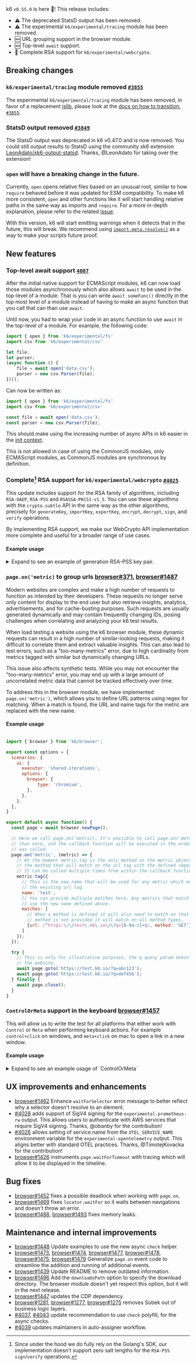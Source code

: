 k6 `v0.55.0` is here 🎉! This release includes:

- ⚠️ The deprecated StatsD output has been removed.
- ⚠️ The experimental `k6/experimental/tracing` module has been removed.
- 🆕 URL grouping support in the browser module.
- 🆕 Top-level `await` support.
- 🔐 Complete RSA support for `k6/experimental/webcrypto`.

## Breaking changes

### `k6/experimental/tracing` module removed [`#3855`](https://github.com/grafana/k6/pull/3855)

The experimental `k6/experimental/tracing` module has been removed, in favor of a replacement [jslib](https://jslib.k6.io/http-instrumentation-tempo/), please look at the [docs on how to transition](https://grafana.com/docs/k6/latest/javascript-api/jslib/http-instrumentation-tempo/#migration-from-k6experimentaltracing), [`#3855`](https://github.com/grafana/k6/pull/3855).

### StatsD output removed [`#3849`](https://github.com/grafana/k6/pull/3849)

The StatsD output was deprecated in k6 v0.47.0 and is now removed. You could still output results to StatsD using the community xk6 extension [LeonAdato/xk6-output-statsd](https://github.com/LeonAdato/xk6-output-statsd). Thanks, @LeonAdato for taking over the extension!

### `open` will have a breaking change in the future.

Currently, `open` opens relative files based on an unusual root, similar to how `require` behaved before it was updated for ESM compatibility. To make k6 more consistent, `open` and other functions like it will start handling relative paths in the same way as imports and `require`.
For a more in-depth explanation, please refer to the related [issue](https://github.com/grafana/k6/issues/3857).

With this version, k6 will start emitting warnings when it detects that in the future, this will break. We recommend using [`import.meta.resolve()`](https://grafana.com/docs/k6/latest/javascript-api/import.meta/resolve/) as a way to make your scripts future proof.

## New features

### Top-level await support [`4007`](https://github.com/grafana/k6/pull/4007)

After the initial native support for ECMAScript modules, k6 can now load those modules asynchronously which also allows `await` to be used in the top-level of a module. That is you can write `await someFunc()` directly in the top most level of a module instead of having to make an async function that you call that can than use `await`.

Until now, you had to wrap your code in an async function to use `await` in the top-level of a module. For example, the following code:

```javascript
import { open } from 'k6/experimental/fs'
import csv from 'k6/experimental/csv'

let file;
let parser;
(async function () {
	file = await open('data.csv');
	parser = new csv.Parser(file);
})();
```

Can now be written as:

```javascript
import { open } from 'k6/experimental/fs'
import csv from 'k6/experimental/csv'

const file = await open('data.csv');
const parser = new csv.Parser(file);
```

This should make using the increasing number of async APIs in k6 easier in the [init context](https://grafana.com/docs/k6/latest/using-k6/test-lifecycle/#the-init-stage).

This is not allowed in case of using the CommonJS modules, only ECMAScript modules, as CommonJS modules are synchronous by definition.

### Complete[^1] RSA support for `k6/experimental/webcrypto` [`#4025`](https://github.com/grafana/k6/pull/4025)

This update includes support for the RSA family of algorithms, including `RSA-OAEP`, `RSA-PSS` and `RSASSA-PKCS1-v1_5`. You can use these algorithms with the `crypto.subtle` API in the same way as the other algorithms, precisely for `generateKey`, `importKey`, `exportKey`, `encrypt`, `decrypt`, `sign`, and `verify` operations.

By implementing RSA support, we make our WebCrypto API implementation more complete and useful for a broader range of use cases.

[^1]: Since under the hood we do fully rely on the Golang's SDK, our implementation doesn't support zero salt lengths for the `RSA-PSS` `sign`/`verify` operations.

#### Example usage

<details>
<summary>Expand to see an example of generation RSA-PSS key pair.</summary>

```javascript
import { crypto } from "k6/experimental/webcrypto";

export default async function () {
  const keyPair = await crypto.subtle.generateKey(
    {
      name: "RSA-PSS",
      modulusLength: 2048,
      publicExponent: new Uint8Array([1, 0, 1]),
      hash: { name: "SHA-1" },
    },
    true,
    ["sign", "verify"]
  );

  console.log(JSON.stringify(keyPair));
}
```

</details>

### `page.on('metric)` to group urls [browser#371](https://github.com/grafana/xk6-browser/issues/371), [browser#1487](https://github.com/grafana/xk6-browser/issues/1487)

Modern websites are complex and make a high number of requests to function as intended by their developers. These requests no longer serve only content for display to the end user but also retrieve insights, analytics, advertisements, and for cache-busting purposes. Such requests are usually generated dynamically and may contain frequently changing IDs, posing challenges when correlating and analyzing your k6 test results.

When load testing a website using the k6 browser module, these dynamic requests can result in a high number of similar-looking requests, making it difficult to correlate them and extract valuable insights. This can also lead to test errors, such as a "too-many-metrics" error, due to high cardinality from metrics tagged with similar but dynamically changing URLs.

This issue also affects synthetic tests. While you may not encounter the "too-many-metrics" error, you may end up with a large amount of uncorrelated metric data that cannot be tracked effectively over time.

To address this in the browser module, we have implemented `page.on('metric')`, which allows you to define URL patterns using regex for matching. When a match is found, the URL and name tags for the metric are replaced with the new name.

#### Example usage

```js

import { browser } from 'k6/browser';

export const options = {
  scenarios: {
    ui: {
      executor: 'shared-iterations',
      options: {
        browser: {
            type: 'chromium',
        },
      },
    },
  },
}

export default async function() {
  const page = await browser.newPage();

  // Here we call page.on('metric). It's possible to call page.on('metric') more
  // than once, and the callback function will be executed in the order page.on
  // was called.
  page.on('metric', (metric) => {
    // At the moment metric.tag is the only method on the metric object. It is
    // the method that will match on the url tag with the defined regex pattern.
    // It can be called multiple times from within the callback function.
    metric.tag({
      // This is the new name that will be used for any metric which matches on
      // the existing url tag.
      name: 'test',
      // You can provide multiple matches here. Any metrics that match will all
      // use the new name defined above.
      matches: [
        // When a method is defined it will also need to match on that too. If a
        // method is not provided it will match on all method types.
        {url: /^https:\/\/test\.k6\.io\/\?q=[0-9a-z]+$/, method: 'GET'},
      ]
    });
  });

  try {
    // This is only for illustrative purposes, the q query param doesn't affect
    // the website.
    await page.goto('https://test.k6.io/?q=abc123');
    await page.goto('https://test.k6.io/?q=def456');
  } finally {
    await page.close();
  }
}

```

### `ControlOrMeta` support in the keyboard [browser#1457](https://github.com/grafana/xk6-browser/pull/1457)

This will allow us to write the test for all platforms that either work with `Control` or `Meta` when performing keyboard actions. For example `control+click` on windows, and `meta+click` on mac to open a link in a new window.

#### Example usage

<details>
<summary>Expand to see an example usage of `ControlOrMeta`</summary>

```js
  await page.keyboard.down('ControlOrMeta');

  // Open the link in a new tab.
  // Wait for the new page to be created.
  const browserContext = browser.context();
  const [newTab] = await Promise.all([
    browserContext.waitForEvent('page'),
    await page.locator('a[href="/my_messages.php"]').click()
  ]);

  await page.keyboard.up('ControlOrMeta');
```

</details>

## UX improvements and enhancements

- [browser#1462](https://github.com/grafana/xk6-browser/pull/1462) Enhance `waitForSelector` error message to better reflect why a selector doesn't resolve to an element.
- [#4028](https://github.com/grafana/k6/pull/4028) adds support of SigV4 signing for the `experimental-prometheus-rw` output. This allows users to authenticate with AWS services that require SigV4 signing. Thanks, @obanby for the contribution!
- [#4026](https://github.com/grafana/k6/pull/4026) allows setting of service.name from the `OTEL_SERVICE_NAME` environment variable for the `experimental-opentelemetry` output. This aligns better with standard OTEL practices. Thanks, @TimotejKovacka for the contribution!
- [browser#1426](https://github.com/grafana/xk6-browser/issues/1426) instruments `page.waitForTimeout` with tracing which will allow it to be displayed in the timeline.

## Bug fixes

- [browser#1452](https://github.com/grafana/xk6-browser/pull/1452) fixes a possible deadlock when working with `page.on`.
- [browser#1469](https://github.com/grafana/xk6-browser/pull/1469) fixes `locator.waitFor` so it waits between navigations and doesn't throw an error.
- [browser#1488](https://github.com/grafana/xk6-browser/pull/1488), [browser#1493](https://github.com/grafana/xk6-browser/pull/1493) fixes memory leaks.

## Maintenance and internal improvements

- [browser#1448](https://github.com/grafana/xk6-browser/pull/1448) Update examples to use the new async `check` helper.
- [browser#1473](https://github.com/grafana/xk6-browser/pull/1473), [browser#1474](https://github.com/grafana/xk6-browser/pull/1474), [browser#1477](https://github.com/grafana/xk6-browser/pull/1477), [browser#1478](https://github.com/grafana/xk6-browser/pull/1478), [browser#1475](https://github.com/grafana/xk6-browser/pull/1475), [browser#1479](https://github.com/grafana/xk6-browser/pull/1479) Generalize `page.on` event code to streamline the addition and running of additional events.
- [browser#1439](https://github.com/grafana/xk6-browser/pull/1439) Update README to remove outdated information.
- [browser#1496](https://github.com/grafana/xk6-browser/pull/1496) Add the `downloadsPath` option to specify the download directory. The browser module doesn't yet respect this option, but it will in the next release.
- [browser#1447](https://github.com/grafana/xk6-browser/pull/1447) updates the CDP dependency.
- [browser#1281](https://github.com/grafana/xk6-browser/issues/1281), [browser#1277](https://github.com/grafana/xk6-browser/issues/1277), [browser#1275](https://github.com/grafana/xk6-browser/issues/1275) removes Sobek out of business logic layers.
- [#4037](https://github.com/grafana/k6/pull/4037), [#4043](https://github.com/grafana/k6/pull/4043) update recommendation to use `check` polyfill, for the async checks.
- [#4039](https://github.com/grafana/k6/pull/4039) updates maintainers in auto-assigner workflow.
